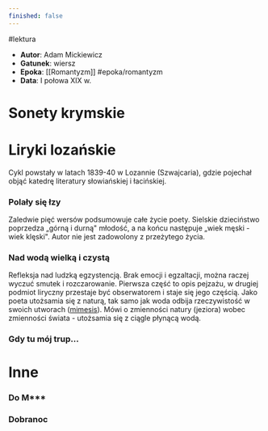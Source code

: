 ```yaml
---
finished: false
---
```

#lektura
- **Autor**: Adam Mickiewicz
- **Gatunek**: wiersz
- **Epoka**: [[Romantyzm]] #epoka/romantyzm 
- **Data**: I połowa XIX w.

# Sonety krymskie
# Liryki lozańskie
Cykl powstały w latach 1839-40 w Lozannie (Szwajcaria), gdzie pojechał objąć katedrę literatury słowiańskiej i łacińskiej.
### Polały się łzy
Zaledwie pięć wersów podsumowuje całe życie poety. Sielskie dzieciństwo poprzedza „górną i durną" młodość, a na końcu następuje „wiek męski - wiek klęski". Autor nie jest zadowolony z przeżytego życia.
### Nad wodą wielką i czystą
Refleksja nad ludzką egzystencją. Brak emocji i egzaltacji, można raczej wyczuć smutek i rozczarowanie. 
Pierwsza część to opis pejzażu, w drugiej podmiot liryczny przestaje być obserwatorem i staje się jego częścią. Jako poeta utożsamia się z naturą, tak samo jak woda odbija rzeczywistość w swoich utworach ([mimesis](../01%20Antyk/Tragedia%20antyczna#^mimesis)). Mówi o zmienności natury (jeziora) wobec zmienności świata - utożsamia się z ciągle płynącą wodą.
### Gdy tu mój trup…
# Inne
### Do M***
### Dobranoc